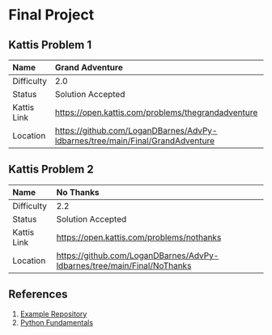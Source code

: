 # Final Project

## Kattis Problem 1

| Name | Grand Adventure |
|:---|:---|
| Difficulty | 2.0 |
| Status | Solution Accepted |
| Kattis Link | https://open.kattis.com/problems/thegrandadventure |
| Location | https://github.com/LoganDBarnes/AdvPy-ldbarnes/tree/main/Final/GrandAdventure |

## Kattis Problem 2

| Name | No Thanks |
|:---|:---|
| Difficulty | 2.2 |
| Status | Solution Accepted |
| Kattis Link | https://open.kattis.com/problems/nothanks |
| Location | https://github.com/LoganDBarnes/AdvPy-ldbarnes/tree/main/Final/NoThanks |

## References

1. [Example Repository](https://github.com/rambasnet/Kattis-Demos-Testing)
2. [Python Fundamentals](https://github.com/rambasnet/Python-Fundamentals)